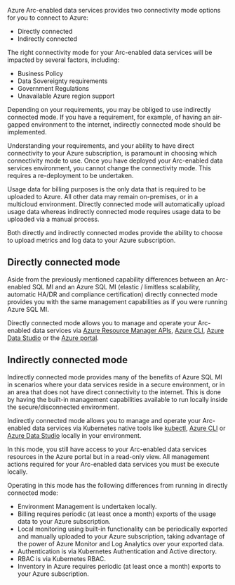 Azure Arc-enabled data services provides two connectivity mode options for you to connect to Azure: 

- Directly connected
- Indirectly connected 

The right connectivity mode for your Arc-enabled data services will be impacted by several factors, including: 

- Business Policy
- Data Sovereignty requirements
- Government Regulations
- Unavailable Azure region support

Depending on your requirements, you may be obliged to use indirectly connected mode. If you have a requirement, for example, of having an air-gapped environment to the internet, indirectly connected mode should be implemented. 

Understanding your requirements, and your ability to have direct connectivity to your Azure subscription, is paramount in choosing which connectivity mode to use. Once you have deployed your Arc-enabled data services environment, you cannot change the connectivity mode. This requires a re-deployment to be undertaken. 

Usage data for billing purposes is the only data that is required to be uploaded to Azure. All other data may remain on-premises, or in a multicloud environment. Directly connected mode will automatically upload usage data whereas indirectly connected mode requires usage data to be uploaded via a manual process.

Both directly and indirectly connected modes provide the ability to choose to upload metrics and log data to your Azure subscription. 

## Directly connected mode

Aside from the previously mentioned capability differences between an Arc-enabled SQL MI and an Azure SQL MI (elastic / limitless scalability, automatic HA/DR and compliance certification) directly connected mode provides you with the same management capabilities as if you were running Azure SQL MI. 

Directly connected mode allows you to manage and operate your Arc-enabled data services via [Azure Resource Manager APIs](https://docs.microsoft.com/rest/api/resources/), [Azure CLI](https://docs.microsoft.com/cli/azure/), [Azure Data Studio](https://docs.microsoft.com/sql/azure-data-studio/what-is-azure-data-studio?view=sql-server-ver15) or the [Azure portal](https://azure.microsoft.com/features/azure-portal/).

## Indirectly connected mode

Indirectly connected mode provides many of the benefits of Azure SQL MI in scenarios where your data services reside in a secure environment, or in an area that does not have direct connectivity to the internet. This is done by having the built-in management capabilities available to run locally inside the secure/disconnected environment.

Indirectly connected mode allows you to manage and operate your Arc-enabled data services via Kubernetes native tools like [kubectl](https://kubernetes.io/docs/reference/kubectl/), [Azure CLI](https://docs.microsoft.com/cli/azure/) or [Azure Data Studio](https://docs.microsoft.com/sql/azure-data-studio/what-is-azure-data-studio?view=sql-server-ver15) locally in your environment.

In this mode, you still have access to your Arc-enabled data services resources in the Azure portal but in a read-only view. All management actions required for your Arc-enabled data services you must be execute locally. 

Operating in this mode has the following differences from running in directly connected mode:

- Environment Management is undertaken locally.
- Billing requires periodic (at least once a month) exports of the usage data to your Azure subscription.
- Local monitoring using built-in functionality can be periodically exported and manually uploaded to your Azure subscription, taking advantage of the power of Azure Monitor and Log Analytics over your exported data.
- Authentication is via Kubernetes Authentication and Active directory.
- RBAC is via Kubernetes RBAC.
- Inventory in Azure requires periodic (at least once a month) exports to your Azure subscription.
